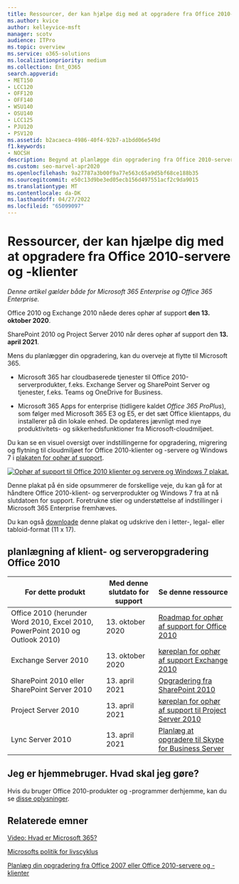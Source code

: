 ```yaml
---
title: Ressourcer, der kan hjælpe dig med at opgradere fra Office 2010-servere og -klienter
ms.author: kvice
author: kelleyvice-msft
manager: scotv
audience: ITPro
ms.topic: overview
ms.service: o365-solutions
ms.localizationpriority: medium
ms.collection: Ent_O365
search.appverid:
- MET150
- LCC120
- OFF120
- OFF140
- WSU140
- OSU140
- LCC125
- PJU120
- PSV120
ms.assetid: b2acaeca-4986-40f4-92b7-a1bdd06e549d
f1.keywords:
- NOCSH
description: Begynd at planlægge din opgradering fra Office 2010-servere og klientprogrammer, da support snart ophører, og brugerdefinerede supportaftaler ikke er tilgængelige.
ms.custom: seo-marvel-apr2020
ms.openlocfilehash: 9a27787a3b00f9a77e563c65a9d5bf68ce188b35
ms.sourcegitcommit: e50c13d9be3ed05ecb156d497551acf2c9da9015
ms.translationtype: MT
ms.contentlocale: da-DK
ms.lasthandoff: 04/27/2022
ms.locfileid: "65099097"
---
```

# <a name="resources-to-help-you-upgrade-from-office-2010-servers-and-clients"></a>Ressourcer, der kan hjælpe dig med at opgradere fra Office 2010-servere og -klienter

*Denne artikel gælder både for Microsoft 365 Enterprise og Office 365 Enterprise.*

Office 2010 og Exchange 2010 nåede deres ophør af support **den 13. oktober 2020**.

SharePoint 2010 og Project Server 2010 når deres ophør af support den **13. april 2021**.

Mens du planlægger din opgradering, kan du overveje at flytte til Microsoft 365.

- Microsoft 365 har cloudbaserede tjenester til Office 2010-serverprodukter, f.eks. Exchange Server og SharePoint Server og tjenester, f.eks. Teams og OneDrive for Business.

- Microsoft 365 Apps for enterprise (tidligere kaldet *Office 365 ProPlus*), som følger med Microsoft 365 E3 og E5, er det sæt Office klientapps, du installerer på din lokale enhed. De opdateres jævnligt med nye produktivitets- og sikkerhedsfunktioner fra Microsoft-cloudmiljøet.

Du kan se en visuel oversigt over indstillingerne for opgradering, migrering og flytning til cloudmiljøet for Office 2010-klienter og -servere og Windows 7 i [plakaten for ophør af support](../downloads/Office2010Windows7EndOfSupport.pdf).

[![Ophør af support til Office 2010 klienter og servere og Windows 7 plakat.](../media/upgrade-from-office-2010-servers-and-products/office2010-windows7-end-of-support.png)](../downloads/Office2010Windows7EndOfSupport.pdf)

Denne plakat på én side opsummerer de forskellige veje, du kan gå for at håndtere Office 2010-klient- og serverprodukter og Windows 7 fra at nå slutdatoen for support. Foretrukne stier og understøttelse af indstillinger i Microsoft 365 Enterprise fremhæves.

Du kan også [downloade](https://github.com/MicrosoftDocs/microsoft-365-docs/raw/public/microsoft-365/downloads/Office2010Windows7EndOfSupport.pdf) denne plakat og udskrive den i letter-, legal- eller tabloid-format (11 x 17).

## <a name="office-2010-client-and-server-upgrade-planning"></a>planlægning af klient- og serveropgradering Office 2010

|For dette produkt|Med denne slutdato for support|Se denne ressource|
|---|---|---|
|Office 2010 (herunder Word 2010, Excel 2010, PowerPoint 2010 og Outlook 2010)|13. oktober 2020 |[Roadmap for ophør af support for Office 2010](/DeployOffice/office-2010-end-support-roadmap)|
|Exchange Server 2010|13. oktober 2020|[køreplan for ophør af support Exchange 2010](exchange-2010-end-of-support.md)|
|SharePoint 2010 eller SharePoint Server 2010|13. april 2021|[Opgradering fra SharePoint 2010](upgrade-from-sharepoint-2010.md)|
|Project Server 2010|13. april 2021|[køreplan for ophør af support til Project Server 2010](project-server-2010-end-of-support.md)|
|Lync Server 2010|13. april 2021|[Planlæg at opgradere til Skype for Business Server](/skypeforbusiness/plan-your-deployment/upgrade)|

## <a name="im-a-home-user-what-do-i-do"></a>Jeg er hjemmebruger. Hvad skal jeg gøre?

Hvis du bruger Office 2010-produkter og -programmer derhjemme, kan du se [disse oplysninger](plan-upgrade-previous-versions-office.md#im-a-home-user-what-do-i-do).

## <a name="related-topics"></a>Relaterede emner

[Video: Hvad er Microsoft 365?](https://support.office.com/article/847caf12-2589-452c-8aca-1c009797678b.aspx)

[Microsofts politik for livscyklus](/lifecycle/)

[Planlæg din opgradering fra Office 2007 eller Office 2010-servere og -klienter](plan-upgrade-previous-versions-office.md)